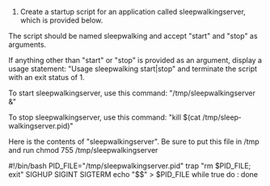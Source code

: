 1. Create a startup script for an application called sleep­walking­server, which is provided below. 

The script should be named sleep­walking and accept "start" and "stop" as arguments. 

If anything other than "start" or "stop" is provided as an argument, display a usage statement: "Usage sleep­walking start|stop" and terminate the script with an exit status of 1.

To start sleep­walking­server, use this command: "/tmp/sleep­walking­server &"

To stop sleep­walking­server, use this command: "kill $(cat /tmp/sleep­walking­server.pid)"

Here is the contents of "sleep­walking­server". Be sure to put this file in /tmp and run chmod 755 /tmp/sleep­walking­server

#!/bin/bash PID_FILE="/tmp/sleep­walking­server.pid"
trap "rm $PID_FILE; exit" SIGHUP SIGINT SIGTERM echo "$$" > $PID_FILE
while true do
: done

